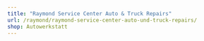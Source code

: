 ```yaml
---
title: "Raymond Service Center Auto & Truck Repairs"
url: /raymond/raymond-service-center-auto-und-truck-repairs/
shop: Autowerkstatt
---
```

